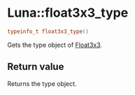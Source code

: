 # Luna::float3x3_type

```c++
typeinfo_t float3x3_type()
```

Gets the type object of [Float3x3](struct_luna_1_1_float3x3.md). 



## Return value
Returns the type object. 

